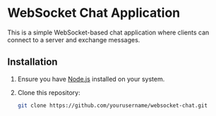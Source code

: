# WebSocket Chat Application

This is a simple WebSocket-based chat application where clients can connect to a server and exchange messages.

## Installation

1. Ensure you have [Node.js](https://nodejs.org/) installed on your system.

2. Clone this repository:
   ```bash
   git clone https://github.com/yourusername/websocket-chat.git
